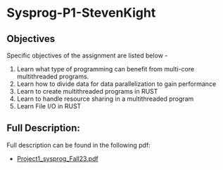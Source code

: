 # Sysprog-P1-StevenKight
## Objectives
Specific objectives of the assignment are listed below - 
1. Learn what type of programming can benefit from multi-core multithreaded programs.
2. Learn how to divide data for data parallelization to gain performance
3. Learn to create multithreaded programs in RUST
4. Learn to handle resource sharing in a multithreaded program
5. Learn File I/O in RUST

## Full Description:
Full description can be found in the following pdf:
- [Project1_sysprog_Fall23.pdf](https://github.com/StevenKight/Sysprog-P1-StevenKight/files/12716300/Project1_sysprog_Fall23.pdf)
